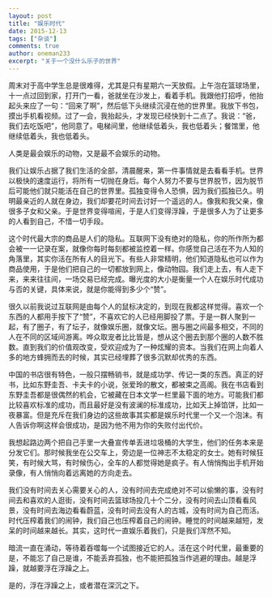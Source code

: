 ```yaml
---
layout: post
title: "娱乐时代"
date: 2015-12-13
tags: ["杂谈"]
comments: true
author: oneman233
excerpt: "关于一个没什么乐子的世界"
---
```


周末对于高中学生总是很难得，尤其是只有星期六一天放假。上午泡在篮球场里，十一点过回到家，打开门一看，爸就坐在沙发上，看着手机。我跟他打招呼，他抬起头来应了一句：“回来了啊”，然后低下头继续沉浸在他的世界里。我放下书包，摸出手机看视频。过了一会，我抬起头，才发现已经快到十二点了。我说：“爸，我们去吃饭吧”，他同意了。电梯间里，他继续低着头，我也低着头；餐馆里，他继续低着头，我也低着头。

人类是最会娱乐的动物，又是最不会娱乐的动物。

我们让娱乐占据了我们生活的全部，清晨醒来，第一件事情就是去看看手机。世界以极快的速度运行，将所有一切抛在身后。每个人努力不要与世界脱节，因为脱节后可能他们就只能活在自己的世界里。孤独变得令人恐惧，因为我们孤独已久。明明最亲近的人就在身边，我们却要花时间去讨好一个遥远的人。像我和我父亲，像很多子女和父亲。于是世界变得喧闹，于是人们变得浮躁，于是很多人为了让更多的人看到自己，不惜一切手段。

这个时代最大宗的商品是人们的隐私。互联网下没有绝对的隐私，你的所作所为都会被一一记录在案，就像你每时每刻都被监控着一样。你感觉自己活在不为人知的角落里，其实你活在所有人的目光下。有些人非常精明，他们知道隐私也可以作为商品使用，于是他们把自己的一切都放到网上，像动物园。我们走上去，有人走下来，来来往往间，一场交易已经完成。曝光度的大小是衡量一个人在娱乐时代成功与否的关键，具体来说，就是你能得到多少个“赞”。

很久以前我说过互联网是由每个人的鼠标决定的，到现在我都这样觉得。喜欢一个东西的人都用手按下了“赞”，不喜欢它的人已经用脚投了票。于是一群人聚到一起，有了圈子，有了坛子，就像娱乐圈，就像文坛。圈与圈之间最多相交，不同的人在不同的区域间游离。哗众取宠者比比皆是，想从这个圈去到那个圈的人数不胜数。直到我们的价值观改变，受欢迎成为了一种炫耀的资本。当我们在网上向着人多的地方蜂拥而去的时候，其实已经埋葬了很多沉默却优秀的东西。

中国的书店很有特色，一般只摆畅销书，就是成功学、传记一类的东西。真正的好书，比如东野圭吾、卡夫卡的小说，张爱玲的散文，都被束之高阁。我在书店看到东野圭吾都是很偶然的机会，它被藏在日本文学一栏里最下面的地方。可能我们都比较喜欢标准的成功，而且最好是没有波澜的标准成功，比如天上掉馅饼，比如一夜暴富。但是充斥在我们身边的这些故事其实都是娱乐时代里一个又一个泡沫。有人告诉你啊这样会很成功，是因为他不用为你的失败付出代价。

我想起路边两个把自己手里一大叠宣传单丢进垃圾桶的大学生，他们的任务本来是分发它们。那时候我坐在公交车上，旁边是一位神志不太稳定的女士。她有时候狂笑，有时候大骂，有时候伤心，全车的人都觉得她是疯子。有人悄悄掏出手机开始录像，有人悄悄向着远离她的方向走去。

我们没有时间去关心需要关心的人，没有时间去完成绝对不可以偷懒的事，没有时间去和喜欢的人逛街，没有时间去篮球场投几十个二分，没有时间去山顶看看风景，没有时间去海边看看蔚蓝，没有时间去没有人的古城，没有时间为自己而活。时代压榨着我们的闹钟，我们自己也压榨着自己的闹钟。睡觉的时间越来越短，发呆的时间越来越长。其实，这时代一直娱乐着我们，只是我们浑然不知。

暗流一直在涌动，等待着吞噬每一个试图接近它的人。活在这个时代里，最重要的是，不能忘了自己是谁，不能丢弃孤独，也不能把孤独当作逃避的理由。越是浮躁，就越要浮在浮躁之上。

是的，浮在浮躁之上，或者潜在深沉之下。